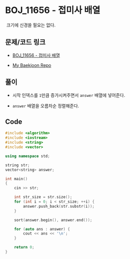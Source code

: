 # BOJ_11656 - 접미사 배열

&nbsp;크기에 신경쓸 필요는 없다.

## 문제/코드 링크

- [BOJ_11656 - 접미사 배열](https://www.acmicpc.net/problem/11656)

- [My Baekjoon Repo](https://github.com/Meantint/Baekjoon)

## 풀이

- 시작 인덱스를 `1`만큼 증가시켜주면서 `answer` 배열에 넣어준다.

- `answer` 배열을 오름차순 정렬해준다.

## Code

```cpp
#include <algorithm>
#include <iostream>
#include <string>
#include <vector>

using namespace std;

string str;
vector<string> answer;

int main()
{
    cin >> str;

    int str_size = str.size();
    for (int i = 0; i < str_size; ++i) {
        answer.push_back(str.substr(i));
    }

    sort(answer.begin(), answer.end());

    for (auto ans : answer) {
        cout << ans << '\n';
    }

    return 0;
}
```
